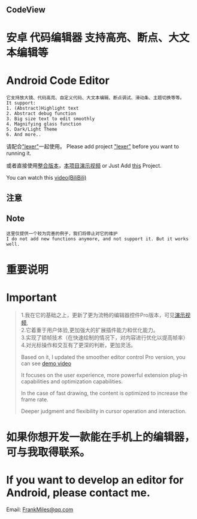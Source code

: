 ## CodeView

# 安卓 代码编辑器 支持高亮、断点、大文本编辑等
# Android Code Editor
    它支持放大镜、代码高亮、自定义代码、大文本编辑、断点调试、滑动条、主题切换等等。  
    It support:
    1. (Abstract)Highlight text
    2. Abstract debug function
    3. Big size text to edit smoothly
    4. Magnifying glass function
    5. Dark/Light Theme
    6. And more..
请配合["lexer"](https://github.com/FrankMilesFrms/lexer)一起使用。 
Please add project ["lexer"](https://github.com/FrankMilesFrms/lexer)  before you want to running it.

或者直接使用[整合版本](https://github.com/FrmsClY/CodeViewDemo)，[本项目演示视频](https://b23.tv/ASmagSf)
or Just Add [this](https://github.com/FrmsClY/CodeViewDemo) Project.

You can watch this [video(BiliBili)](https://player.bilibili.com/player.html?aid=509124879&bvid=BV1Zu411Q7Lm&cid=510495628&p=1)

## 注意
## Note

    这里仅提供一个较为完善的例子，我们将停止对它的维护
    I do not add new functions anymore, and not support it. But it works well.

# 重要说明
# Important

>   1.我在它的基础之上，更新了更为流畅的编辑器控件Pro版本，可见[演示视频](https://www.bilibili.com/video/BV1aY411V74n?share_source=copy_web),  
>   2.它着重于用户体验,更加强大的扩展插件能力和优化能力。  
>         3.实现了锁帧技术（在快速绘制的情况下，对内容进行优化以提高帧率）  
>         4.对光标操作和交互有了更深的判断，更加灵活。
> 
> Based on it, I updated the smoother editor control Pro version, you can see [demo video](https://player.bilibili.com/player.html?aid=254099591&bvid=BV1aY411V74n&cid=510473526&p=1)
> 
> It focuses on the user experience, more powerful extension plug-in capabilities and optimization capabilities.
> 
> In the case of fast drawing, the content is optimized to increase the frame rate.
> 
> Deeper judgment and flexibility in cursor operation and interaction.

# 如果你想开发一款能在手机上的编辑器，可与我取得联系。
# If you want to develop an editor for Android, please contact me.

Email: FrankMiles@qq.com
